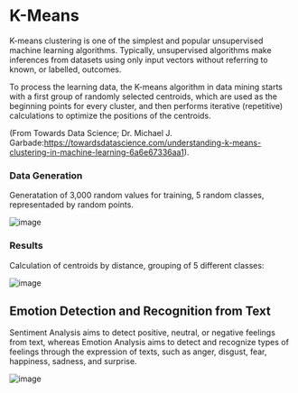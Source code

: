 # K-Means

K-means clustering is one of the simplest and popular unsupervised machine learning algorithms.
Typically, unsupervised algorithms make inferences from datasets using only input vectors without referring to known, or labelled, outcomes.

To process the learning data, the K-means algorithm in data mining starts with a first group of randomly selected centroids, which are used as the beginning points for every cluster, and then performs iterative (repetitive) calculations to optimize the positions of the centroids.

(From Towards Data Science; Dr. Michael J. Garbade:https://towardsdatascience.com/understanding-k-means-clustering-in-machine-learning-6a6e67336aa1).

### Data Generation
Generatation of 3,000 random values for training, 5 random classes, representaded by random points.

![image](https://user-images.githubusercontent.com/86708470/167456936-46de2dec-e294-4b34-882d-48bf9448b18b.png)

### Results

Calculation of centroids by distance, grouping of 5 different classes:

![image](https://user-images.githubusercontent.com/86708470/167457191-d0369424-8567-4778-85e6-0bb7b6436aae.png)



## Emotion Detection and Recognition from Text

Sentiment Analysis aims to detect positive, neutral, or negative feelings from text, whereas Emotion Analysis aims to detect and recognize types of feelings through the expression of texts, such as anger, disgust, fear, happiness, sadness, and surprise.

![image](https://user-images.githubusercontent.com/86708470/170300053-49cf901f-42b6-4def-ace4-3f204c04d2a4.png)
